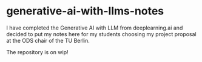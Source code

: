 # generative-ai-with-llms-notes
I have completed the Generative AI with LLM from deeplearning.ai and decided to put my notes here for my students choosing my project proposal at the ODS chair of the TU Berlin.

The repository is on wip!

